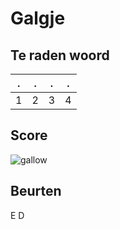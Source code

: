 # Galgje

## Te raden woord

|.|.|.|.|
|-|-|-|-|
|1|2|3|4|

## Score
![gallow](./images/1.png)

## Beurten
E D